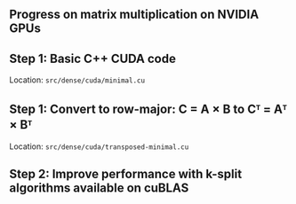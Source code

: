 ## Progress on matrix multiplication on NVIDIA GPUs 

## Step 1: Basic C++ CUDA code

Location: `src/dense/cuda/minimal.cu`

## Step 1: Convert to row-major: C = A × B to Cᵀ = Aᵀ × Bᵀ

Location: `src/dense/cuda/transposed-minimal.cu`

## Step 2: Improve performance with k-split algorithms available on cuBLAS

